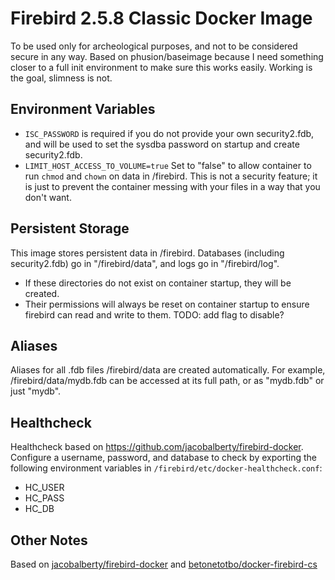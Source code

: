 # Firebird 2.5.8 Classic Docker Image

To be used only for archeological purposes, and not to be considered secure in
any way. Based on phusion/baseimage because I need something closer to a full
init environment to make sure this works easily. Working is the goal, slimness
is not.

## Environment Variables

* `ISC_PASSWORD` is required if you do not provide your own security2.fdb, and will be used to set the sysdba password on startup and create security2.fdb.
* `LIMIT_HOST_ACCESS_TO_VOLUME=true` Set to "false" to allow container to run `chmod` and `chown` on data in /firebird. This is not a security feature; it is just to prevent the container messing with your files in a way that you don't want.

## Persistent Storage

This image stores persistent data in /firebird.
Databases (including security2.fdb) go in "/firebird/data", and logs go in "/firebird/log".

* If these directories do not exist on container startup, they will be created.
* Their permissions will always be reset on container startup to ensure firebird can read and write to them. TODO: add flag to disable?

## Aliases

Aliases for all .fdb files /firebird/data are created automatically. For example, /firebird/data/mydb.fdb can be accessed at its full path, or as "mydb.fdb" or just "mydb".

## Healthcheck

Healthcheck based on https://github.com/jacobalberty/firebird-docker. Configure a username, password, and database to check by exporting the following environment variables in `/firebird/etc/docker-healthcheck.conf`:

* HC_USER
* HC_PASS
* HC_DB

## Other Notes

Based on [jacobalberty/firebird-docker](https://github.com/jacobalberty/firebird-docker) and [betonetotbo/docker-firebird-cs](https://github.com/betonetotbo/docker-firebird-cs)